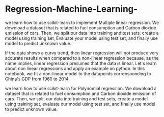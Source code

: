 # Regression-Machine-Learning-

we learn how to use scikit-learn to implement Multiple linear regression. We download a dataset that is related to fuel consumption and Carbon dioxide emission of cars. Then, we split our data into training and test sets, create a model using training set, Evaluate your model using test set, and finally use model to predict unknown value.

If the data shows a curvy trend, then linear regression will not produce very accurate results when compared to a non-linear regression because, as the name implies, linear regression presumes that the data is linear. Let's learn about non linear regressions and apply an example on python. In this notebook, we fit a non-linear model to the datapoints corrensponding to China's GDP from 1960 to 2014.

we learn how to use scikit-learn for Polynomial regression. We download a dataset that is related to fuel consumption and Carbon dioxide emission of cars. Then, we split our data into training and test sets, create a model using training set, evaluate our model using test set, and finally use model to predict unknown value.
